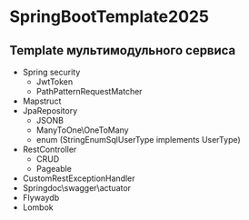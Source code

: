 # SpringBootTemplate2025

## Template мультимодульного сервиса
* Spring security 
  * JwtToken
  * PathPatternRequestMatcher
* Mapstruct
* JpaRepository
  * JSONB
  * ManyToOne\OneToMany
  * enum (StringEnumSqlUserType implements UserType<String>)
* RestController
  * CRUD
  * Pageable
* CustomRestExceptionHandler
* Springdoc\swagger\actuator
* Flywaydb
* Lombok